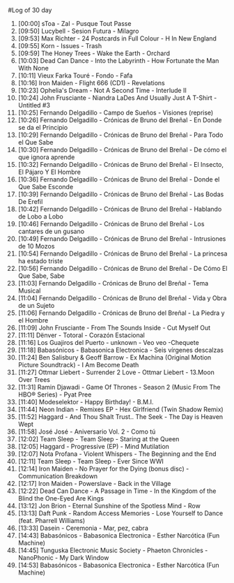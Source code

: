 #Log of 30 day

1. [00:00] sToa - Zal - Pusque Tout Passe
1. [09:50] Lucybell - Sesion Futura - Milagro
1. [09:53] Max Richter - 24 Postcards in Full Colour - H In New England
1. [09:55] Korn - Issues - Trash
1. [09:59] The Honey Trees - Wake the Earth - Orchard
1. [10:03] Dead Can Dance - Into the Labyrinth - How Fortunate the Man With None
1. [10:11] Vieux Farka Touré - Fondo - Fafa
1. [10:16] Iron Maiden - Flight 666 (CD1) - Revelations
1. [10:23] Ophelia's Dream - Not A Second Time - Interlude II
1. [10:24] John Frusciante - Niandra LaDes And Usually Just A T-Shirt - Untitled #3
1. [10:25] Fernando Delgadillo - Campo de Sueños - Visiones (reprise)
1. [10:26] Fernando Delgadillo - Crónicas de Bruno del Breñal - En Donde se da el Principio
1. [10:29] Fernando Delgadillo - Crónicas de Bruno del Breñal - Para Todo el Que Sabe
1. [10:30] Fernando Delgadillo - Crónicas de Bruno del Breñal - De cómo el que ignora aprende
1. [10:32] Fernando Delgadillo - Crónicas de Bruno del Breñal - El Insecto, El Pájaro Y El Hombre
1. [10:36] Fernando Delgadillo - Crónicas de Bruno del Breñal - Donde el Que Sabe Esconde
1. [10:39] Fernando Delgadillo - Crónicas de Bruno del Breñal - Las Bodas De Erefil
1. [10:42] Fernando Delgadillo - Crónicas de Bruno del Breñal - Hablando de Lobo a Lobo
1. [10:46] Fernando Delgadillo - Crónicas de Bruno del Breñal - Los cantares de un gusano
1. [10:49] Fernando Delgadillo - Crónicas de Bruno del Breñal - Intrusiones de 10 Mozos
1. [10:54] Fernando Delgadillo - Crónicas de Bruno del Breñal - La princesa ha estado triste
1. [10:56] Fernando Delgadillo - Crónicas de Bruno del Breñal - De Cómo El Que Sabe, Sabe
1. [11:03] Fernando Delgadillo - Crónicas de Bruno del Breñal - Tema Musical
1. [11:04] Fernando Delgadillo - Crónicas de Bruno del Breñal - Vida y Obra de un Sujeto
1. [11:06] Fernando Delgadillo - Crónicas de Bruno del Breñal - La Piedra y el Hombre
1. [11:09] John Frusciante - From The Sounds Inside - Cut Myself Out
1. [11:11] Dënver - Totoral - Corazón Estacional
1. [11:16] Los Guajiros del Puerto - unknown - Veo veo -Chequete
1. [11:18] Babasónicos - Babasonica Electronica - Seis vírgenes descalzas
1. [11:24] Ben Salisbury & Geoff Barrow - Ex Machina (Original Motion Picture Soundtrack) - I Am Become Death
1. [11:27] Ottmar Liebert - Surrender 2 Love - Ottmar Liebert - 13.Moon Over Trees
1. [11:31] Ramin Djawadi - Game Of Thrones - Season 2 (Music From The HBO® Series) - Pyat Pree
1. [11:40] Modeselektor - Happy Birthday! - B.M.I.
1. [11:44] Neon Indian - Remixes EP - Hex Girlfriend (Twin Shadow Remix)
1. [11:52] Haggard - And Thou Shalt Trust.. The Seek - The Day is Heaven Wept
1. [11:58] José José - Aniversario Vol. 2 - Como tú
1. [12:02] Team Sleep - Team Sleep - Staring at the Queen
1. [12:05] Haggard - Progressive (EP) - Mind Mutilation
1. [12:07] Nota Profana - Violent Whispers - The Beginning and the End
1. [12:11] Team Sleep - Team Sleep - Ever Since WWI
1. [12:14] Iron Maiden - No Prayer for the Dying (bonus disc) - Communication Breakdown
1. [12:17] Iron Maiden - Powerslave - Back in the Village
1. [12:22] Dead Can Dance - A Passage in Time - In the Kingdom of the Blind the One-Eyed Are Kings
1. [13:12] Jon Brion - Eternal Sunshine of the Spotless Mind - Row
1. [13:13] Daft Punk - Random Access Memories - Lose Yourself to Dance (feat. Pharrell Williams)
1. [13:33] Dasein - Ceremonia - Mar, pez, cabra
1. [14:43] Babasónicos - Babasonica Electronica - Esther Narcótica (Fun Machine)
1. [14:45] Tunguska Electronic Music Society - Phaeton Chronicles - NanoPhonic - My Dark Window
1. [14:53] Babasónicos - Babasonica Electronica - Esther Narcótica (Fun Machine)
